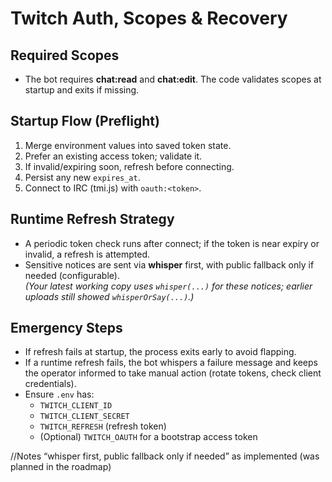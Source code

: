 
# Twitch Auth, Scopes & Recovery

## Required Scopes
- The bot requires **chat:read** and **chat:edit**. The code validates scopes at startup and exits if missing. 

## Startup Flow (Preflight)
1) Merge environment values into saved token state.  
2) Prefer an existing access token; validate it.  
3) If invalid/expiring soon, refresh before connecting.  
4) Persist any new `expires_at`.  
5) Connect to IRC (tmi.js) with `oauth:<token>`. 

## Runtime Refresh Strategy
- A periodic token check runs after connect; if the token is near expiry or invalid, a refresh is attempted.  
- Sensitive notices are sent via **whisper** first, with public fallback only if needed (configurable).  
*(Your latest working copy uses `whisper(...)` for these notices; earlier uploads still showed `whisperOrSay(...)`.)*

## Emergency Steps
- If refresh fails at startup, the process exits early to avoid flapping. 
- If a runtime refresh fails, the bot whispers a failure message and keeps the operator informed to take manual action (rotate tokens, check client credentials).
- Ensure `.env` has:
  - `TWITCH_CLIENT_ID`
  - `TWITCH_CLIENT_SECRET`
  - `TWITCH_REFRESH` (refresh token)
  - (Optional) `TWITCH_OAUTH` for a bootstrap access token

//Notes 
“whisper first, public fallback only if needed” as implemented (was planned in the roadmap)